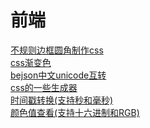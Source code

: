 # 前端
<a href="https://9elements.github.io/fancy-border-radius/">不规则边框圆角制作css</a><br>
<a href="https://cssgradient.io/">css渐变色</a><br>
<a href="https://www.bejson.com/convert/unicode_chinese/">bejson中文unicode互转</a><br>
<a href="https://www.cssportal.com/css-animated-text-generator/">css的一些生成器</a><br>
<a href="http://zaixian.pro/nav/">时间戳转换(支持秒和毫秒)</a><br>
<a href="https://eng.m.fontke.com/tool/rgb/A12861/">颜色值查看(支持十六进制和RGB)</a><br>